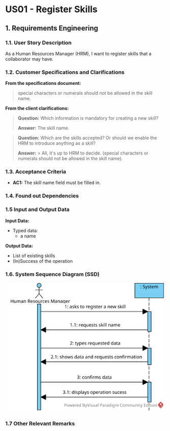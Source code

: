 # US01 - Register Skills


## 1. Requirements Engineering

### 1.1. User Story Description

As a Human Resources Manager (HRM), I want to register skills that a collaborator may have.

### 1.2. Customer Specifications and Clarifications

**From the specifications document:**

>	special characters or numerals should not be allowed in the skill name.

**From the client clarifications:**

> **Question:** Which information is mandatory for creating a new skill?
>
> **Answer:** The skill name.

> **Question:** Which are the skills accepted? Or should we enable the HRM to introduce anything as a skill?
>
> **Answer:** >	All, it's up to HRM to decide. (special characters or numerals should not be allowed in the skill name).


### 1.3. Acceptance Criteria

* **AC1:** The skill name field must be filled in.

### 1.4. Found out Dependencies


### 1.5 Input and Output Data

**Input Data:**

* Typed data:
    * a name

**Output Data:**

* List of existing skills
* (In)Success of the operation

### 1.6. System Sequence Diagram (SSD)

![System Sequence Diagram](svg/us001-system-sequence-diagram.svg)


### 1.7 Other Relevant Remarks
